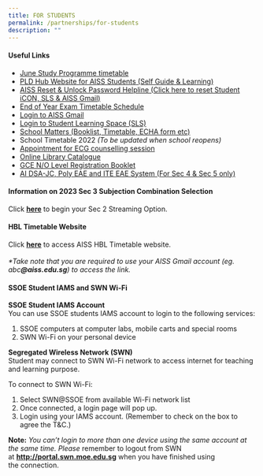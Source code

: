 ```yaml
---
title: FOR STUDENTS
permalink: /partnerships/for-students
description: ""
---
```

<h4><strong>Useful Links<br /></strong></h4>
<ul>
<li><a href="/files/2022%20June%20Study%20Programme%20Classes%20timetables.pdf" target="_blank" rel="noopener">June Study Programme timetable</a></li>
<li><a href="https://sites.google.com/moe.edu.sg/ictaiss4students/home" target="_blank" rel="noopener">PLD Hub Website for AISS Students (Self Guide &amp; Learning)</a></li>
<li><a href="https://tinyurl.com/AISS-SLS-HELP" target="_blank" rel="noopener">AISS Reset &amp; Unlock Password Helpline (Click here to reset Student iCON, SLS &amp; AISS Gmail)</a></li>
<li><a href="/partnerships/school-matters" target="">End of Year Exam Timetable Schedule</a></li>
<li><a href="https://accounts.google.com/AccountChooser?sacu=1&amp;continue=https://mail.google.com/a/aiss.edu.sg&amp;hd=aiss.edu.sg#identifier" target="_blank" rel="noopener">Login to AISS Gmail</a></li>
<li><a href="https://vle.learning.moe.edu.sg/login" target="_blank" rel="noopener">Login to Student Learning Space (SLS)</a></li>
<li><a href="/partnerships/school-matters" target="">School Matters (Booklist, Timetable, ECHA form etc)</a></li>
<li>School Timetable 2022&nbsp;<em>(To be updated when school reopens)</em></li>
<li><a href="https://go.gov.sg/ecgc-rachel" target="_blank" rel="noopener">Appointment for ECG counselling session</a></li>
<li><a href="https://schoolibrary.moe.edu.sg/ahmadibrahimsec" target="_blank" rel="noopener">Online Library Catalogue</a></li>
<li><a href="/files/2019%20GCE%20N%20&%20O%20Level%20Registration%20Booklet.pdf" target="_blank" rel="noopener">GCE N/O Level Registration Booklet</a></li>
<li><a href="https://accounts.google.com/AccountChooser?sacu=1&amp;continue=https://sites.google.com/a/aiss.edu.sg/ai-dsa-jc-eae-scas-system/&amp;hd=aiss.edu.sg#identifier" target="_blank" rel="noopener">AI DSA-JC, Poly EAE and ITE EAE System (For Sec 4 &amp; Sec 5 only)</a></li>
</ul>
<h4><strong>Information on 2023 Sec 3 Subjection Combination Selection</strong></h4>
<p>Click&nbsp;<strong><a href="https://go.gov.sg/aiss-sec3-subjcombination" target="">here</a></strong>&nbsp;to begin your Sec 2 Streaming Option.</p>
<h4><strong>HBL Timetable Website</strong></h4>
<p>Click&nbsp;<strong><a href="https://accounts.google.com/AccountChooser?sacu=1&amp;continue=https://sites.google.com/a/aiss.edu.sg/aiss-hbl-time-table/home&amp;hd=aiss.edu.sg#identifier" target="">here</a></strong>&nbsp;to access AISS HBL Timetable website.<br /><br /><em>*Take note that you are required to use your AISS Gmail account (eg. abc<strong>@aiss.edu.sg</strong>) to access the link.</em></p>
<h4><strong>SSOE Student IAMS and SWN Wi-Fi</strong></h4>
<p><strong>SSOE Student IAMS Account<br /></strong>You can use SSOE students IAMS account to login to the following services:</p>
<ol>
<li>SSOE computers at computer labs, mobile carts and special rooms&nbsp;</li>
<li>SWN Wi-Fi on your personal device&nbsp;</li>
</ol>
<p><strong>Segregated Wireless Network (SWN)<br /></strong>Student may connect to SWN Wi-Fi network to access internet for teaching and learning purpose.</p>
<p>To connect to SWN Wi-Fi:</p>
<ol>
<li>Select SWN@SSOE from available Wi-Fi network list&nbsp;</li>
<li>Once connected, a login page will pop up.&nbsp;</li>
<li>Login using your IAMS account. (Remember to check on the box to agree the T&amp;C.)&nbsp;</li>
</ol>
<p><strong>Note:</strong>&nbsp;<em>You can&rsquo;t login to more than one device using the same account at the same time. Please&nbsp;</em>remember to logout from SWN at&nbsp;<a href="http://portal.swn.moe.edu.sg/"><strong>http://portal.swn.moe.edu.sg</strong></a>&nbsp;when you have finished using the&nbsp;connection.</p>